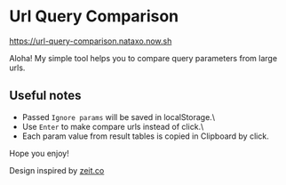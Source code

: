 # Url Query Comparison

https://url-query-comparison.nataxo.now.sh

Aloha! My simple tool helps you to compare query parameters from large urls.

## Useful notes
* Passed `Ignore params` will be saved in localStorage.\
* Use `Enter` to make compare urls instead of click.\
* Each param value from result tables is copied in Clipboard by click.

Hope you enjoy!

Design inspired by [zeit.co](https://zeit.co/design)
